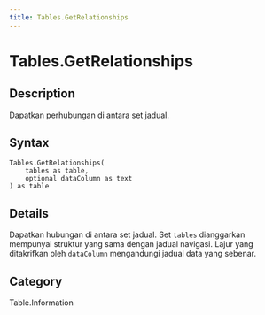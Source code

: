 ```yaml
---
title: Tables.GetRelationships
---
```


# Tables.GetRelationships


## Description

Dapatkan perhubungan di antara set jadual.


## Syntax

```powerquery
Tables.GetRelationships(
    tables as table,
    optional dataColumn as text
) as table
```


## Details

Dapatkan hubungan di antara set jadual. Set <code>tables</code> dianggarkan mempunyai struktur yang sama dengan jadual navigasi. Lajur yang ditakrifkan oleh <code>dataColumn</code> mengandungi jadual data yang sebenar.



## Category
Table.Information
